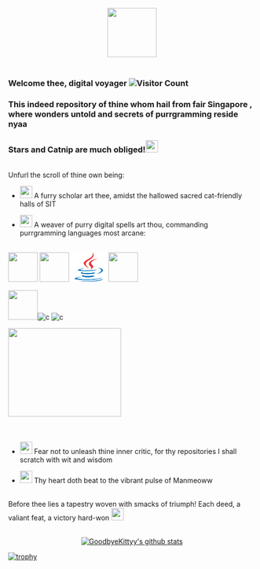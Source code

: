 <p align="center">
<img src="https://slackmojis.com/emojis/48938-meow_sg/download" width="100" height="100"/> <br><br>
  </p>
  
### Welcome thee, digital voyager ![Visitor Count](https://profile-counter.glitch.me/GoodbyeKittyy/count.svg)
### This indeed repository of thine whom hail from fair Singapore , where wonders untold and secrets of purrgramming reside nyaa <br>
### Stars and Catnip are much obliged!<img src="https://slackmojis.com/emojis/60881-meow_attention/download" width="25" height="25"/>

<br>
Unfurl the scroll of thine own being:

- <img src="https://slackmojis.com/emojis/12413-meow_cry/download" width="25" height="25"/> A furry scholar art thee, amidst the hallowed sacred cat-friendly halls of SIT<br>
  
- <img src="https://slackmojis.com/emojis/10521-meow_code/download" width="25" height="25"/> A weaver of purry digital spells art thou, commanding purrgramming languages most arcane:<br><br>

<img src="https://serkonda7.gallerycdn.vsassets.io/extensions/serkonda7/vscode-vba/0.9.6/1706889036685/Microsoft.VisualStudio.Services.Icons.Default" width="60" height="60"/> <img src="https://upload.wikimedia.org/wikipedia/commons/thumb/c/c3/Python-logo-notext.svg/1869px-Python-logo-notext.svg.png" width="60" height="60"/><img src="https://raw.githubusercontent.com/devicons/devicon/master/icons/java/java-original.svg" width="80" height="60"/><img src="https://techmeaway.net/wp-content/uploads/2020/02/powershell_logo-1024x1024.png" width="60" height="60"/>

<img src="https://cdn.jsdelivr.net/gh/devicons/devicon@latest/icons/c/c-original.svg" width="60" height="60"/><img src="https://upload.wikimedia.org/wikipedia/commons/1/18/ISO_C%2B%2B_Logo.svg" alt="c" width="60" height="60"/> <img src="https://static-00.iconduck.com/assets.00/c-sharp-c-icon-1822x2048-wuf3ijab.png" alt="c" width="55" height="60"/>
<br>

<img src="https://github.com/GoodbyeKittyy/GoodbyeKittyy/assets/161730857/502de0bf-b76d-43ba-9992-e8b88ec1b60a" width="230" height="180"/><br><br><br>



- <img src="https://slackmojis.com/emojis/12549-meow_angel/download" width="25" height="25"/> Fear not to unleash thine inner critic, for thy repositories I shall scratch with wit and wisdom<br>

- <img src="https://slackmojis.com/emojis/12808-meow_dj/download" width="25" height="25"/> Thy heart doth beat to the vibrant pulse of Manmeoww<br><br>
  

Before thee lies a tapestry woven with smacks of triumph! Each deed, a valiant feat, a victory hard-won <img src="https://slackmojis.com/emojis/12420-meow_mudamudamuda/download" width="25" height="25"/> <br><br>

<p align="center">
  <a href="https://github.com/GoodbyeKittyy"><img src="https://github-readme-stats.vercel.app/api?username=GoodbyeKittyy&hide_border=true&show_icons=true" alt="GoodbyeKittyy's github stats"></a>
</p>



[![trophy](https://github-profile-trophy.vercel.app/?username=GoodbyeKittyy)](https://github.com/ryo-ma/github-profile-trophy)

